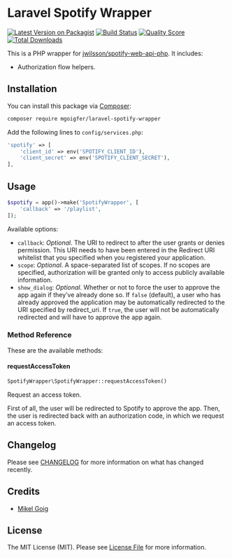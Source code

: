 # Laravel Spotify Wrapper

[![Latest Version on Packagist](https://img.shields.io/packagist/v/mgoigfer/laravel-spotify-wrapper.svg?style=flat-square)](https://packagist.org/packages/mgoigfer/laravel-spotify-wrapper)
[![Build Status](https://img.shields.io/travis/mgoigfer/laravel-spotify-wrapper/master.svg?style=flat-square)](https://travis-ci.org/mgoigfer/laravel-spotify-wrapper)
[![Quality Score](https://img.shields.io/scrutinizer/g/mgoigfer/laravel-spotify-wrapper.svg?style=flat-square)](https://scrutinizer-ci.com/g/mgoigfer/laravel-spotify-wrapper)
[![Total Downloads](https://img.shields.io/packagist/dt/mgoigfer/laravel-spotify-wrapper.svg?style=flat-square)](https://packagist.org/packages/mgoigfer/laravel-spotify-wrapper)

This is a PHP wrapper for [jwilsson/spotify-web-api-php](https://github.com/jwilsson/spotify-web-api-php). It includes:

* Authorization flow helpers.

## Installation

You can install this package via [Composer](https://getcomposer.org/):

```bash
composer require mgoigfer/laravel-spotify-wrapper
```

Add the following lines to `config/services.php`:

```php
'spotify' => [
    'client_id' => env('SPOTIFY_CLIENT_ID'),
    'client_secret' => env('SPOTIFY_CLIENT_SECRET'),
],
```

## Usage

``` php
$spotify = app()->make('SpotifyWrapper', [
    'callback' => '/playlist',
]);
```

Available options:

* `callback`: _Optional_. The URI to redirect to after the user grants or denies permission. This URI needs to have been entered in the Redirect URI whitelist that you specified when you registered your application.
* `scope`: _Optional_. A space-separated list of scopes. If no scopes are specified, authorization will be granted only to access publicly available information.
* `show_dialog`: _Optional_. Whether or not to force the user to approve the app again if they’ve already done so. If `false` (default), a user who has already approved the application may be automatically redirected to the URI specified by redirect_uri. If `true`, the user will not be automatically redirected and will have to approve the app again.

### Method Reference

These are the available methods:

#### requestAccessToken

```php
SpotifyWrapper\SpotifyWrapper::requestAccessToken()
```

Request an access token.

First of all, the user will be redirected to Spotify to approve the app. Then, the user is redirected back with an authorization code, in which we request an access token.

## Changelog

Please see [CHANGELOG](CHANGELOG.md) for more information on what has changed recently.

## Credits

- [Mikel Goig](https://github.com/mgoigfer)

## License

The MIT License (MIT). Please see [License File](LICENSE.md) for more information.
